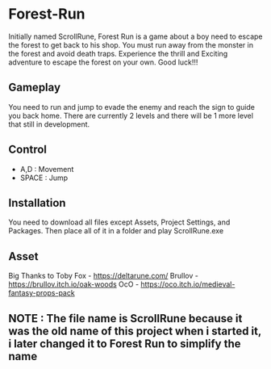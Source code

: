 # Forest-Run

Initially named ScrollRune, Forest Run is a game about a boy need to escape the forest to get back to his shop. You must run away from the monster in the forest and avoid death traps. Experience the thrill and Exciting adventure to escape the forest on your own. Good luck!!!

## Gameplay
You need to run and jump to evade the enemy and reach the sign to guide you back home. There are currently 2 levels and there will be 1 more level that still in development.

## Control
- A,D : Movement
- SPACE : Jump

## Installation
You need to download all files except Assets, Project Settings, and Packages. Then place all of it in a folder and play ScrollRune.exe

## Asset
Big Thanks to 
Toby Fox - https://deltarune.com/ 
Brullov - https://brullov.itch.io/oak-woods
OcO - https://oco.itch.io/medieval-fantasy-props-pack

## NOTE : The file name is ScrollRune because it was the old name of this project when i started it, i later changed it to Forest Run to simplify the name







